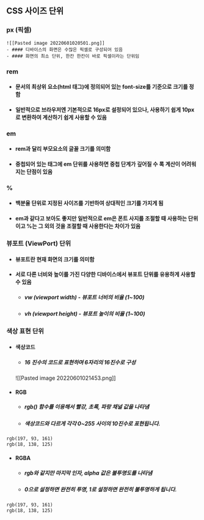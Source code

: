 ## CSS 사이즈 단위

### px (픽셀)
	![[Pasted image 20220601020501.png]]
	- #### 디바이스의 화면은 수많은 픽셀로 구성되어 있음
	- #### 화면의 최소 단위, 한칸 한칸이 바로 픽셀이라는 단위임

### rem
- #### 문서의 최상위 요소(html 태그)에 정의되어 있는 font-size를 기준으로 크기를 정함
- #### 일반적으로 브라우저엔 기본적으로 16px로 설정되어 있으나, 사용하기 쉽게 10px로 변환하여 계산하기 쉽게 사용할 수 있음


### em
- #### rem과 달리 부모요소의 글꼴 크기를 의미함
- #### 중첩되어 있는 태그에 em 단위를 사용하면 중첩 단계가 깊어질 수 록 계산이 어려워지는 단점이 있음


### %
- #### 백분율 단위로 지정된 사이즈를 기반하여 상대적인 크기를 가지게 됨
- #### em과 같다고 보아도 좋지만 일반적으로 em은 폰트 사지를 조절할 때 사용하는 단위이고 %는 그 외의 것을 조절할 때 사용한다는 차이가 있음

### 뷰포트 (ViewPort) 단위
- #### 뷰포트란 현재 화면의 크기를 의미함
- #### 서로 다른 너비와 높이를 가진 다양한 디바이스에서 뷰포트 단위를 유용하게 사용할 수 있음
	- ##### vw (viewport width) - 뷰포트 너비의 비율 (1~100)
	- ##### vh (viewport height) - 뷰포트 높이의 비율 (1~100)


### 색상 표현 단위
- #### 색상코드
	- ##### 16 진수의 코드로 표현하며 6자리의 16진수로 구성
	 ![[Pasted image 20220601021453.png]]

- #### RGB
	- ##### rgb() 함수를 이용해서 빨강, 초록, 파랑 채널 값을 나타냄
	- ##### 색상코드와 다르게 각각 0~255 사이의 10진수로 표현됩니다.
```html
rgb(197, 93, 161)
rgb(18, 138, 125)
```

- #### RGBA
	- ##### rgb와 같지만 마지막 인자, alpha 값은 불투명도를 나타냄
	- ##### 0으로 설정하면 완전히 투명, 1로 설정하면 완전히 불투명하게 됩니다.
```html
rgb(197, 93, 161)
rgb(18, 138, 125)
```